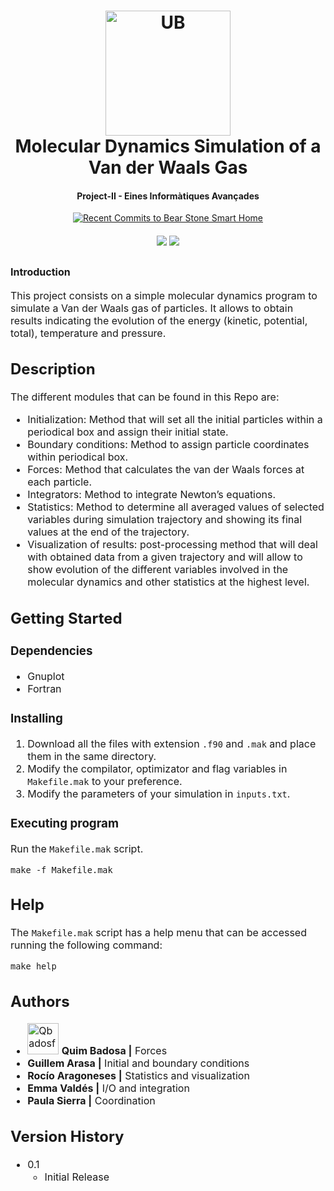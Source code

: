 <h1 align="center">
  <a name="logo" href="https://web.ub.edu/web/estudis/w/masteruniversitari-md308"><img src="https://web.ub.edu/documents/2710030/4734497/logo_UB_nou.jpg_ca.jpg/fbe1020f-8346-2e48-247d-cde35b5e38fc?t=1677492326543" alt="UB" width="200"></a>
  <br>
  Molecular Dynamics Simulation of a Van der Waals Gas
</h1>
<h4 align="center">Project-II - Eines Informàtiques Avançades</h4>
<p align="center"><a align="center" target="_blank" href="https://vcloudinfo.us12.list-manage.com/subscribe?u=45cab4343ffdbeb9667c28a26&id=e01847e94f"><img src="https://feeds.feedburner.com/RecentCommitsToBearStoneHA.1.gif" alt="Recent Commits to Bear Stone Smart Home" style="border:0"></a></p>
<div align="center">

  <h4>
    <a href="https://github.com/Eines-Informatiques-Avancades/Project-II/commits/master"><img src="https://img.shields.io/github/last-commit/Eines-Informatiques-Avancades/Project-II.svg?style=plasticr"/></a>
        <a href="https://github.com/Eines-Informatiques-Avancades/Project-II/commits/master"><img src="https://img.shields.io/github/commit-activity/y/Eines-Informatiques-Avancades/Project-II.svg?style=plasticr"/></a>

  </h4>
</div>
<p><font size="3">

## Introduction

This project consists on a simple molecular dynamics program to simulate a Van der Waals gas of particles. It allows to obtain results indicating the evolution of the energy (kinetic, potential, total), temperature and pressure.

## Description

The different modules that can be found in this Repo are:

* Initialization: Method that will set all the initial particles within a periodical box and assign their initial state.
* Boundary conditions: Method to assign particle coordinates within periodical box.
* Forces: Method that calculates the van der Waals forces at each particle.
* Integrators: Method to integrate Newton’s equations.
* Statistics: Method to determine all averaged values of selected variables during simulation trajectory and showing its final values at the end of the trajectory.
* Visualization of results: post-processing method that will deal with obtained data from a given trajectory and will allow to show evolution of the different variables involved in the molecular dynamics and other statistics at the highest level.

## Getting Started

### Dependencies

- Gnuplot
- Fortran

### Installing

1. Download all the files with extension `.f90` and `.mak` and place them in the same directory.
2. Modify the compilator, optimizator and flag variables in `Makefile.mak` to your preference.
3. Modify the parameters of your simulation in `inputs.txt`.

### Executing program

Run the `Makefile.mak` script.
```
make -f Makefile.mak
```

## Help

The `Makefile.mak` script has a help menu that can be accessed running the following command:
```
make help
```

## Authors

* <a href="https://github.com/Qbadosfe"><img src="https://avatars.githubusercontent.com/u/162143734?v=4" title="Qbadosfe" width="50" height="50"></a> **Quim Badosa |** Forces
* **Guillem Arasa |** Initial and boundary conditions
* **Rocío Aragoneses |**  Statistics and visualization
* **Emma Valdés |** I/O and integration
* **Paula Sierra |** Coordination

## Version History

* 0.1
    * Initial Release

